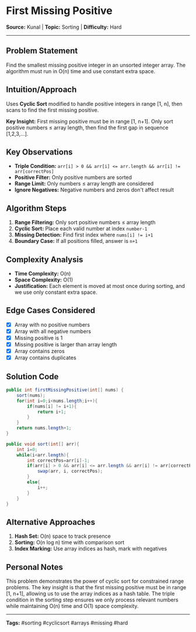 # First Missing Positive

**Source:** Kunal | **Topic:** Sorting | **Difficulty:** Hard  

---

## Problem Statement
Find the smallest missing positive integer in an unsorted integer array. The algorithm must run in O(n) time and use constant extra space.

## Intuition/Approach
Uses **Cyclic Sort** modified to handle positive integers in range [1, n], then scans to find the first missing positive.

**Key Insight:** First missing positive must be in range [1, n+1]. Only sort positive numbers ≤ array length, then find the first gap in sequence [1,2,3,...].

## Key Observations
- **Triple Condition:** `arr[i] > 0 && arr[i] <= arr.length && arr[i] != arr[correctPos]`
- **Positive Filter:** Only positive numbers are sorted
- **Range Limit:** Only numbers ≤ array length are considered
- **Ignore Negatives:** Negative numbers and zeros don't affect result

## Algorithm Steps
1. **Range Filtering:** Only sort positive numbers ≤ array length
2. **Cyclic Sort:** Place each valid number at index `number-1`
3. **Missing Detection:** Find first index where `nums[i] != i+1`
4. **Boundary Case:** If all positions filled, answer is `n+1`

## Complexity Analysis
- **Time Complexity:** O(n)
- **Space Complexity:** O(1)
- **Justification:** Each element is moved at most once during sorting, and we use only constant extra space.

## Edge Cases Considered
- [x] Array with no positive numbers
- [x] Array with all negative numbers
- [x] Missing positive is 1
- [x] Missing positive is larger than array length
- [x] Array contains zeros
- [x] Array contains duplicates

## Solution Code

```java
public int firstMissingPositive(int[] nums) {
    sort(nums);
    for(int i=0;i<nums.length;i++){
        if(nums[i] != i+1){
            return i+1;
        }
    }
    return nums.length+1;
}

public void sort(int[] arr){
    int i=0;
    while(i<arr.length){
        int correctPos=arr[i]-1;
        if(arr[i] > 0 && arr[i] <= arr.length && arr[i] != arr[correctPos]){
            swap(arr, i, correctPos);
        }
        else{
            i++;
        }
    }
}
```

## Alternative Approaches
1. **Hash Set:** O(n) space to track presence
2. **Sorting:** O(n log n) time with comparison sort
3. **Index Marking:** Use array indices as hash, mark with negatives

## Personal Notes
This problem demonstrates the power of cyclic sort for constrained range problems. The key insight is that the first missing positive must be in range [1, n+1], allowing us to use the array indices as a hash table. The triple condition in the sorting step ensures we only process relevant numbers while maintaining O(n) time and O(1) space complexity.

---

**Tags:** #sorting #cyclicsort #arrays #missing #hard 